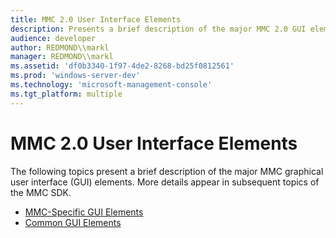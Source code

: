 ```yaml
---
title: MMC 2.0 User Interface Elements
description: Presents a brief description of the major MMC 2.0 GUI elements.
audience: developer
author: REDMOND\\markl
manager: REDMOND\\markl
ms.assetid: 'df0b3340-1f97-4de2-8268-bd25f0812561'
ms.prod: 'windows-server-dev'
ms.technology: 'microsoft-management-console'
ms.tgt_platform: multiple
---
```


# MMC 2.0 User Interface Elements

The following topics present a brief description of the major MMC graphical user interface (GUI) elements. More details appear in subsequent topics of the MMC SDK.

-   [MMC-Specific GUI Elements](mmc-specific-gui-elements.md)
-   [Common GUI Elements](common-gui-elements.md)

 

 




